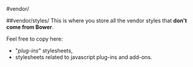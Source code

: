 #vendor/

##vendor/styles/
This is where you store all the vendor styles that **don't come from Bower**.

Feel free to copy here:

* "*plug-ins*" stylesheets,
* stylesheets related to javascript plug-ins and add-ons.